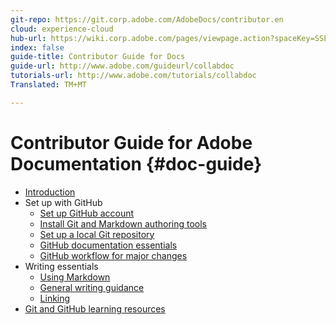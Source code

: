 ```yaml
---
git-repo: https://git.corp.adobe.com/AdobeDocs/contributor.en
cloud: experience-cloud
hub-url: https://wiki.corp.adobe.com/pages/viewpage.action?spaceKey=SSE&title=Self+Service+Excellence+%28SSE%29+for+Digital+Experience
index: false
guide-title: Contributor Guide for Docs
guide-url: http://www.adobe.com/guideurl/collabdoc
tutorials-url: http://www.adobe.com/tutorials/collabdoc
Translated: TM+MT

---
```


# Contributor Guide for Adobe Documentation {#doc-guide}

+ [Introduction](introduction.md)
+ Set up with GitHub
   + [Set up GitHub account](setup/sign-up.md)
   + [Install Git and Markdown authoring tools](setup/install-tools.md)
   + [Set up a local Git repository](setup/local-repo.md)
   + [GitHub documentation essentials](setup/git-fundamentals.md)
   + [GitHub workflow for major changes](setup/full-workflow.md)
+ Writing essentials
   + [Using Markdown](writing-essentials/using-markdown.md)
   + [General writing guidance](writing-essentials/general-writing-guidance.md)
   + [Linking](writing-essentials/linking.md)
+ [Git and GitHub learning resources](resources.md)
